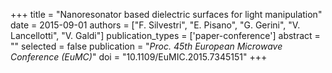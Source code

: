 +++
title = "Nanoresonator based dielectric surfaces for light manipulation"
date = 2015-09-01
authors = ["F. Silvestri", "E. Pisano", "G. Gerini", "V. Lancellotti", "V. Galdi"]
publication_types = ['paper-conference']
abstract = ""
selected = false
publication = "*Proc. 45th European Microwave Conference (EuMC)*"
doi = "10.1109/EuMIC.2015.7345151"
+++

